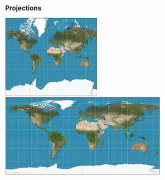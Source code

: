 ##  Projections

<img style="border: 0; box-shadow: 0 0 0 0" src="resources/images/mercator.jpg" height="250">
<img style="border: 0; box-shadow: 0 0 0 0" src="resources/images/equirectangular.jpg" height="250">
